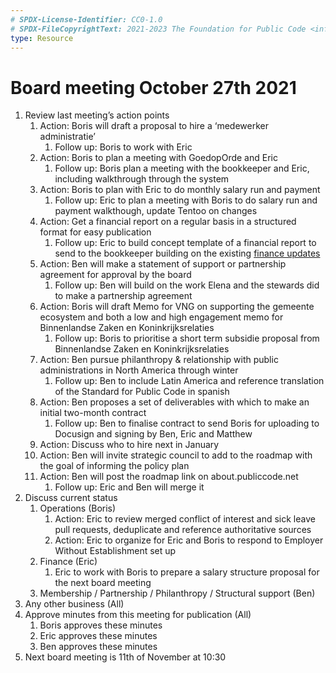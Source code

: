 ```yaml
---
# SPDX-License-Identifier: CC0-1.0
# SPDX-FileCopyrightText: 2021-2023 The Foundation for Public Code <info@publiccode.net>
type: Resource
---
```


# Board meeting October 27th 2021

1. Review last meeting’s action points
   1. Action: Boris will draft a proposal to hire a ‘medewerker administratie’
       1. Follow up: Boris to work with Eric
   2. Action: Boris to plan a meeting with GoedopOrde and Eric
       1. Follow up: Boris plan a meeting with the bookkeeper and Eric, including walkthrough through the system
   3. Action: Boris to plan with Eric to do monthly salary run and payment
       1. Follow up: Eric to plan a meeting with Boris to do salary run and payment walkthough, update Tentoo on changes
   4. Action: Get a financial report on a regular basis in a structured format for easy publication
       1. Follow up: Eric to build concept template of a financial report to send to the bookkeeper building on the existing [finance updates](../finance-updates/index.md)
   5. Action: Ben will make a statement of support or partnership agreement for approval by the board
       1. Follow up: Ben will build on the work Elena and the stewards did to make a partnership agreement
   6. Action: Boris will draft Memo for VNG on supporting the gemeente ecosystem and both a low and high engagement memo for Binnenlandse Zaken en Koninkrijksrelaties
       1. Follow up: Boris to prioritise a short term subsidie proposal from Binnenlandse Zaken en Koninkrijksrelaties
   7. Action: Ben pursue philanthropy & relationship with public administrations in North America through winter
       1. Follow up: Ben to include Latin America and reference translation of the Standard for Public Code in spanish
   8. Action: Ben proposes a set of deliverables with which to make an initial two-month contract
       1. Follow up: Ben to finalise contract to send Boris for uploading to Docusign and signing by Ben, Eric and Matthew
   9. Action: Discuss who to hire next in January
   10. Action: Ben will invite strategic council to add to the roadmap with the goal of informing the policy plan
   11. Action: Ben will post the roadmap link on about.publiccode.net
       1. Follow up: Eric and Ben will merge it
2. Discuss current status
   1. Operations (Boris)
       1. Action: Eric to review merged conflict of interest and sick leave pull requests, deduplicate and reference authoritative sources
       1. Action: Eric to organize for Eric and Boris to respond to Employer Without Establishment set up
   2. Finance (Eric)
       1. Eric to work with Boris to prepare a salary structure proposal for the next board meeting
   3. Membership / Partnership / Philanthropy / Structural support (Ben)
5. Any other business (All)
6. Approve minutes from this meeting for publication (All)
   1. Boris approves these minutes
   2. Eric approves these minutes
   3. Ben approves these minutes
7. Next board meeting is 11th of November at 10:30
